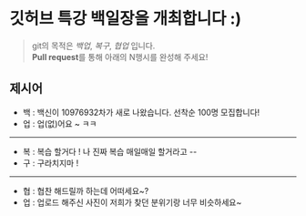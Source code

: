 # 깃허브 특강 백일장을 개최합니다 :)
> git의 목적은 *백업*, *복구*, *협업* 입니다.  
> **Pull request**를 통해 아래의 N행시를 완성해 주세요!
## 제시어
- 백 : 백신이 10976932차가 새로 나왔습니다. 선착순 100명 모집합니다!
- 업 : 업(없)어요 ~ ㅋㅋ 
---
- 복 : 복습 할거다 ! 나 진짜 복습 매일매일 할거라고 --
- 구 : 구라치지마 !
---
- 협 : 협찬 해드릴까 하는데 어떠세요~?
- 업 : 업로드 해주신 사진이 저희가 찾던 분위기랑 너무 비슷하세요~